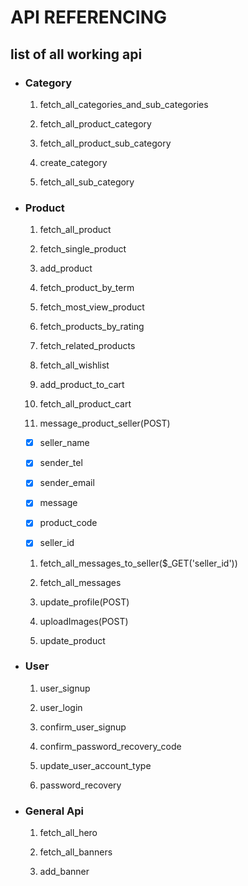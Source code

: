 # API REFERENCING

## list of all working api

- ### Category

  1. fetch_all_categories_and_sub_categories

  1. fetch_all_product_category

  1. fetch_all_product_sub_category

  1. create_category

  1. fetch_all_sub_category

- ### Product

  1. fetch_all_product

  1. fetch_single_product

  1. add_product

  1. fetch_product_by_term

  1. fetch_most_view_product

  1. fetch_products_by_rating

  1. fetch_related_products

  1. fetch_all_wishlist

  1. add_product_to_cart

  1. fetch_all_product_cart

  1. message_product_seller(POST)

  - [x] seller_name

  - [x] sender_tel
  - [x] sender_email
  - [x] message
  - [x] product_code
  - [x] seller_id

  1. fetch_all_messages_to_seller($\_GET('seller_id'))

  1. fetch_all_messages

  1. update_profile(POST)

  1. uploadImages(POST)

  1. update_product

- ### User

  1. user_signup

  1. user_login

  1. confirm_user_signup

  1. confirm_password_recovery_code

  1. update_user_account_type

  1. password_recovery

- ### General Api

  1. fetch_all_hero

  1. fetch_all_banners

  1. add_banner
